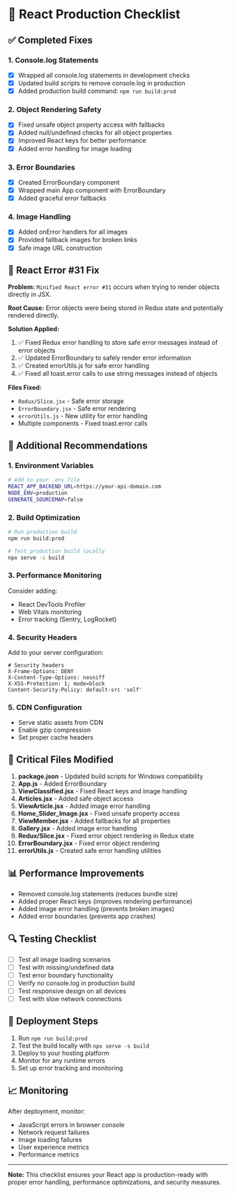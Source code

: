 # 🚀 React Production Checklist

## ✅ **Completed Fixes**

### 1. **Console.log Statements**
- [x] Wrapped all console.log statements in development checks
- [x] Updated build scripts to remove console.log in production
- [x] Added production build command: `npm run build:prod`

### 2. **Object Rendering Safety**
- [x] Fixed unsafe object property access with fallbacks
- [x] Added null/undefined checks for all object properties
- [x] Improved React keys for better performance
- [x] Added error handling for image loading

### 3. **Error Boundaries**
- [x] Created ErrorBoundary component
- [x] Wrapped main App component with ErrorBoundary
- [x] Added graceful error fallbacks

### 4. **Image Handling**
- [x] Added onError handlers for all images
- [x] Provided fallback images for broken links
- [x] Safe image URL construction

## 🚨 **React Error #31 Fix**

**Problem:** `Minified React error #31` occurs when trying to render objects directly in JSX.

**Root Cause:** Error objects were being stored in Redux state and potentially rendered directly.

**Solution Applied:**
1. ✅ Fixed Redux error handling to store safe error messages instead of error objects
2. ✅ Updated ErrorBoundary to safely render error information
3. ✅ Created errorUtils.js for safe error handling
4. ✅ Fixed all toast.error calls to use string messages instead of objects

**Files Fixed:**
- `Redux/Slice.jsx` - Safe error storage
- `ErrorBoundary.jsx` - Safe error rendering
- `errorUtils.js` - New utility for error handling
- Multiple components - Fixed toast.error calls

## 🔧 **Additional Recommendations**

### 1. **Environment Variables**
```bash
# Add to your .env file
REACT_APP_BACKEND_URL=https://your-api-domain.com
NODE_ENV=production
GENERATE_SOURCEMAP=false
```

### 2. **Build Optimization**
```bash
# Run production build
npm run build:prod

# Test production build locally
npx serve -s build
```

### 3. **Performance Monitoring**
Consider adding:
- React DevTools Profiler
- Web Vitals monitoring
- Error tracking (Sentry, LogRocket)

### 4. **Security Headers**
Add to your server configuration:
```nginx
# Security headers
X-Frame-Options: DENY
X-Content-Type-Options: nosniff
X-XSS-Protection: 1; mode=block
Content-Security-Policy: default-src 'self'
```

### 5. **CDN Configuration**
- Serve static assets from CDN
- Enable gzip compression
- Set proper cache headers

## 🚨 **Critical Files Modified**

1. **package.json** - Updated build scripts for Windows compatibility
2. **App.js** - Added ErrorBoundary
3. **ViewClassified.jsx** - Fixed React keys and image handling
4. **Articles.jsx** - Added safe object access
5. **ViewArticle.jsx** - Added image error handling
6. **Home_Slider_Image.jsx** - Fixed unsafe property access
7. **ViewMember.jsx** - Added fallbacks for all properties
8. **Gallery.jsx** - Added image error handling
9. **Redux/Slice.jsx** - Fixed error object rendering in Redux state
10. **ErrorBoundary.jsx** - Fixed error object rendering
11. **errorUtils.js** - Created safe error handling utilities

## 📊 **Performance Improvements**

- Removed console.log statements (reduces bundle size)
- Added proper React keys (improves rendering performance)
- Added image error handling (prevents broken images)
- Added error boundaries (prevents app crashes)

## 🔍 **Testing Checklist**

- [ ] Test all image loading scenarios
- [ ] Test with missing/undefined data
- [ ] Test error boundary functionality
- [ ] Verify no console.log in production build
- [ ] Test responsive design on all devices
- [ ] Test with slow network connections

## 🚀 **Deployment Steps**

1. Run `npm run build:prod`
2. Test the build locally with `npx serve -s build`
3. Deploy to your hosting platform
4. Monitor for any runtime errors
5. Set up error tracking and monitoring

## 📈 **Monitoring**

After deployment, monitor:
- JavaScript errors in browser console
- Network request failures
- Image loading failures
- User experience metrics
- Performance metrics

---

**Note:** This checklist ensures your React app is production-ready with proper error handling, performance optimizations, and security measures.
